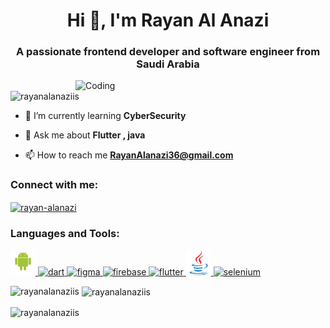 <h1 align="center">Hi 👋, I'm Rayan Al Anazi</h1>
<h3 align="center">A passionate frontend developer and software engineer from Saudi Arabia</h3>
<img align="right" alt="Coding" width="400" src="https://cdn.dribbble.com/users/1162077/screenshots/3848914/programmer.gif">

<p align="left"> <img src="https://komarev.com/ghpvc/?username=rayanalanaziis&label=Profile%20views&color=0e75b6&style=flat" alt="rayanalanaziis" /> </p>

- 🌱 I’m currently learning **CyberSecurity**

- 💬 Ask me about **Flutter , java**

- 📫 How to reach me **RayanAlanazi36@gmail.com**

<h3 align="left">Connect with me:</h3>
<p align="left">
<a href="https://linkedin.com/in/rayan-alanazi-413496260" target="blank"><img align="center" src="https://raw.githubusercontent.com/rahuldkjain/github-profile-readme-generator/master/src/images/icons/Social/linked-in-alt.svg" alt="rayan-alanazi" height="30" width="40" /></a>
</p>

<h3 align="left">Languages and Tools:</h3>
<p align="left"> <a href="https://developer.android.com" target="_blank" rel="noreferrer"> <img src="https://raw.githubusercontent.com/devicons/devicon/master/icons/android/android-original-wordmark.svg" alt="android" width="40" height="40"/> </a> <a href="https://dart.dev" target="_blank" rel="noreferrer"> <img src="https://www.vectorlogo.zone/logos/dartlang/dartlang-icon.svg" alt="dart" width="40" height="40"/> </a> <a href="https://www.figma.com/" target="_blank" rel="noreferrer"> <img src="https://www.vectorlogo.zone/logos/figma/figma-icon.svg" alt="figma" width="40" height="40"/> </a> <a href="https://firebase.google.com/" target="_blank" rel="noreferrer"> <img src="https://www.vectorlogo.zone/logos/firebase/firebase-icon.svg" alt="firebase" width="40" height="40"/> </a> <a href="https://flutter.dev" target="_blank" rel="noreferrer"> <img src="https://www.vectorlogo.zone/logos/flutterio/flutterio-icon.svg" alt="flutter" width="40" height="40"/> </a> <a href="https://www.java.com" target="_blank" rel="noreferrer"> <img src="https://raw.githubusercontent.com/devicons/devicon/master/icons/java/java-original.svg" alt="java" width="40" height="40"/> </a> <a href="https://www.selenium.dev" target="_blank" rel="noreferrer"> <img src="https://raw.githubusercontent.com/detain/svg-logos/780f25886640cef088af994181646db2f6b1a3f8/svg/selenium-logo.svg" alt="selenium" width="40" height="40"/> </a> </p>

<p><img align="left" src="https://github-readme-stats.vercel.app/api/top-langs?username=rayanalanaziis&show_icons=true&locale=en&layout=compact" alt="rayanalanaziis" /></p>

<p>&nbsp;<img align="center" src="https://github-readme-stats.vercel.app/api?username=rayanalanaziis&show_icons=true&locale=en" alt="rayanalanaziis" /></p>

<p><img align="center" src="https://github-readme-streak-stats.herokuapp.com/?user=rayanalanaziis&" alt="rayanalanaziis" /></p>
